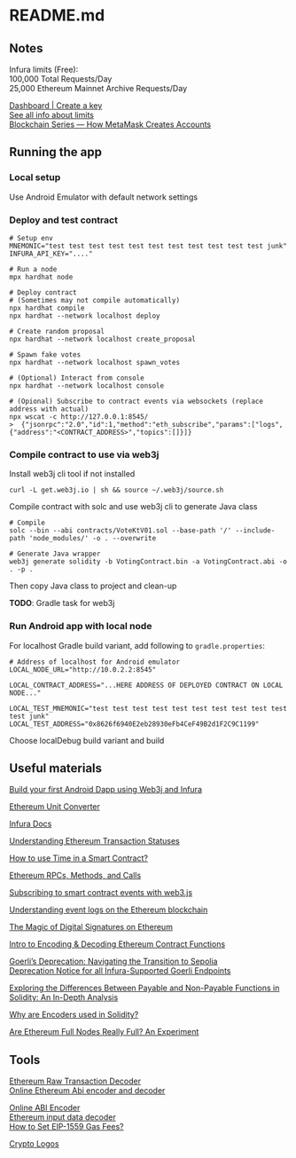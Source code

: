 # README.md

## Notes
Infura limits (Free):  
100,000 Total Requests/Day  
25,000 Ethereum Mainnet Archive Requests/Day  

[Dashboard | Create a key](https://app.infura.io/)  
[See all info about limits](https://support.infura.io/hc/en-us/articles/10650822554395-What-are-Infura-s-daily-limits-)  
[Blockchain Series — How MetaMask Creates Accounts](https://levelup.gitconnected.com/blockchain-series-how-metamask-creates-accounts-a8971b21a74b)

## Running the app

### Local setup
Use Android Emulator with default network settings

### Deploy and test contract
```
# Setup env
MNEMONIC="test test test test test test test test test test test junk"
INFURA_API_KEY="...."

# Run a node
mpx hardhat node

# Deploy contract
# (Sometimes may not compile automatically)
npx hardhat compile
npx hardhat --network localhost deploy

# Create random proposal
npx hardhat --network localhost create_proposal

# Spawn fake votes
npx hardhat --network localhost spawn_votes

# (Optional) Interact from console
npx hardhat --network localhost console

# (Opional) Subscribe to contract events via websockets (replace address with actual)
npx wscat -c http://127.0.0.1:8545/  
>  {"jsonrpc":"2.0","id":1,"method":"eth_subscribe","params":["logs",{"address":"<CONTRACT_ADDRESS>","topics":[]}]}
```

### Compile contract to use via web3j
Install web3j cli tool if not installed
```
curl -L get.web3j.io | sh && source ~/.web3j/source.sh
```

Compile contract with solc and use web3j cli to generate Java class
```
# Compile
solc --bin --abi contracts/VoteKtV01.sol --base-path '/' --include-path 'node_modules/' -o . --overwrite

# Generate Java wrapper
web3j generate solidity -b VotingContract.bin -a VotingContract.abi -o . -p .
```

Then copy Java class to project and clean-up

**TODO**: Gradle task for web3j

### Run Android app with local node
For localhost Gradle build variant, add following to `gradle.properties`:
```
# Address of localhost for Android emulator
LOCAL_NODE_URL="http://10.0.2.2:8545"

LOCAL_CONTRACT_ADDRESS="...HERE ADDRESS OF DEPLOYED CONTRACT ON LOCAL NODE..."

LOCAL_TEST_MNEMONIC="test test test test test test test test test test test junk"
LOCAL_TEST_ADDRESS="0x8626f6940E2eb28930eFb4CeF49B2d1F2C9C1199"
```

Choose localDebug build variant and build

## Useful materials
[Build your first Android Dapp using Web3j and Infura](https://medium.com/@madhurakunjir2611/build-your-first-android-dapp-using-web3j-and-infura-36d2596c1e2a#:~:text=The%20default%20derivation%20path%20used,account%20into%20the%20Credentials%20object.)

[Ethereum Unit Converter](https://eth-converter.com/)

[Infura Docs](https://docs.infura.io/api/networks/ethereum/how-to)

[Understanding Ethereum Transaction Statuses](https://medium.com/@nicholaschn/understanding-ethereum-transaction-statuses-5c505b2b123b)

[How to use Time in a Smart Contract?](https://medium.com/coinmonks/how-to-use-time-in-a-smart-contract-1c8d063b6a2b)

[Ethereum RPCs, Methods, and Calls](https://dzone.com/articles/ethereum-rpcs-methods-and-calls)

[Subscribing to smart contract events with web3.js](https://support.chainstack.com/hc/en-us/articles/4403518123161-Subscribing-to-smart-contract-events-with-web3-js)

[Understanding event logs on the Ethereum blockchain](https://medium.com/mycrypto/understanding-event-logs-on-the-ethereum-blockchain-f4ae7ba50378)

[The Magic of Digital Signatures on Ethereum](https://medium.com/mycrypto/the-magic-of-digital-signatures-on-ethereum-98fe184dc9c7)

[Intro to Encoding & Decoding Ethereum Contract Functions](https://joshua-data.medium.com/intro-to-encoding-and-decoding-ethereum-contract-functions-0e12583916aa)  

[Goerli’s Deprecation: Navigating the Transition to Sepolia](https://medium.com/buildbear/goerlis-deprecation-navigating-the-transition-to-sepolia-84ea374bed9a#:~:text=We're%20here%20to%20announce,by%20the%20Ethereum%20Foundation%20team.)  
[Deprecation Notice for all Infura-Supported Goerli Endpoints](https://www.infura.io/blog/post/deprecation-notice-for-all-infura-supported-goerli-endpoints)

[Exploring the Differences Between Payable and Non-Payable Functions in Solidity: An In-Depth Analysis](https://medium.com/coinmonks/exploring-the-differences-between-payable-and-non-payable-functions-in-solidity-an-in-depth-d031c6ae577b#:~:text=In%20Solidity%2C%20a%20payable%20function,balance%E2%80%9D%20property.)

[Why are Encoders used in Solidity?](https://medium.com/coinmonks/why-are-encoders-used-in-solidity-6930e913ce48)

[Are Ethereum Full Nodes Really Full? An Experiment](https://medium.com/@marcandrdumas/are-ethereum-full-nodes-really-full-an-experiment-b77acd086ca7#:~:text=Truth%20is%2C%20a%20specific%20type,the%20space%2C%20about%20180%20GB.)

## Tools
[Ethereum Raw Transaction Decoder](https://rawtxdecode.in/)  
[Online Ethereum Abi encoder and decoder](https://adibas03.github.io/online-ethereum-abi-encoder-decoder/#/)  

[Online ABI Encoder](https://abi.hashex.org/)  
[Ethereum input data decoder](https://lab.miguelmota.com/ethereum-input-data-decoder/example/)  
[How to Set EIP-1559 Gas Fees?](https://medium.com/imtoken/how-to-set-eip-1559-gas-fees-3ea9b9f16242)  

[Crypto Logos](https://cryptologos.cc/)
